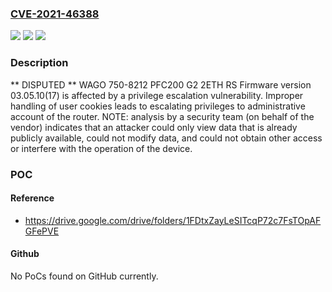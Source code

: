 ### [CVE-2021-46388](https://cve.mitre.org/cgi-bin/cvename.cgi?name=CVE-2021-46388)
![](https://img.shields.io/static/v1?label=Product&message=WAGO%20750-8212%20PFC200%20G2%202ETH%20RS&color=blue)
![](https://img.shields.io/static/v1?label=Version&message=n%2Fa&color=blue)
![](https://img.shields.io/static/v1?label=Vulnerability&message=Privilege%20Escalation&color=brighgreen)

### Description

** DISPUTED ** WAGO 750-8212 PFC200 G2 2ETH RS Firmware version 03.05.10(17) is affected by a privilege escalation vulnerability. Improper handling of user cookies leads to escalating privileges to administrative account of the router. NOTE: analysis by a security team (on behalf of the vendor) indicates that an attacker could only view data that is already publicly available, could not modify data, and could not obtain other access or interfere with the operation of the device.

### POC

#### Reference
- https://drive.google.com/drive/folders/1FDtxZayLeSITcqP72c7FsTOpAFGFePVE

#### Github
No PoCs found on GitHub currently.

